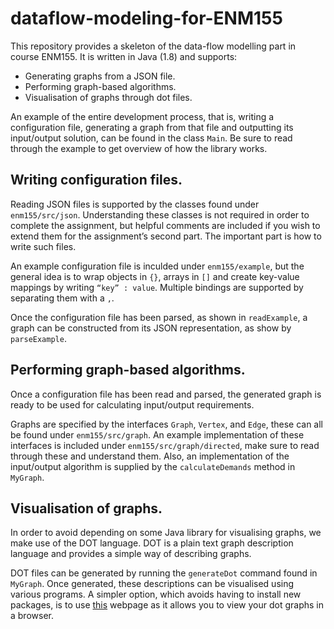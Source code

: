 # dataflow-modeling-for-ENM155

This repository provides a skeleton of the data-flow modelling part in course ENM155. It is written in Java (1.8) and supports:

  * Generating graphs from a JSON file.
  * Performing graph-based algorithms.
  * Visualisation of graphs through dot files.

An example of the entire development process, that is, writing a configuration file, generating a graph from that file and outputting its input/output solution, can be found in the class `Main`. Be sure to read through the example to get overview of how the library works.

## Writing configuration files.

Reading JSON files is supported by the classes found under `enm155/src/json`. Understanding these classes is not required in order to complete the assignment, but helpful comments are included if you wish to extend them for the assignment’s second part. The important part is how to write such files.

An example configuration file is inculded under `enm155/example`, but the general idea is to wrap objects in `{}`, arrays in `[]` and create key-value mappings by writing `“key” : value`. Multiple bindings are supported by separating them with a `,`.

Once the configuration file has been parsed, as shown in `readExample`, a graph can be constructed from its JSON representation, as show by `parseExample`.

## Performing graph-based algorithms.

Once a configuration file has been read and parsed, the generated graph is ready to be used for calculating input/output requirements.

Graphs are specified by the interfaces `Graph`, `Vertex`, and `Edge`, these can all be found under `enm155/src/graph`. An example implementation of these interfaces is included under `enm155/src/graph/directed`, make sure to read through these and understand them. Also, an implementation of the input/output algorithm is supplied by the `calculateDemands` method in `MyGraph`.

## Visualisation of graphs.

In order to avoid depending on some Java library for visualising graphs, we make use of the DOT language. DOT is a plain text graph description language and provides a simple way of describing graphs.

DOT files can be generated by running the `generateDot` command found in `MyGraph`. Once generated, these descriptions can be visualised using various programs. A simpler option, which avoids having to install new packages,  is to use [this](http://webgraphviz.com/) webpage as it allows you to view your dot graphs in a browser.
